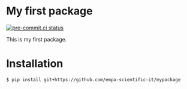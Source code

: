# My first package

[![pre-commit.ci status](https://results.pre-commit.ci/badge/github/dv-bt/mypackage/main.svg)](https://results.pre-commit.ci/latest/github/dv-bt/mypackage/main)

This is my first package.

# Installation
```bash
$ pip install git+https://github.com/empa-scientific-it/mypackage
```
